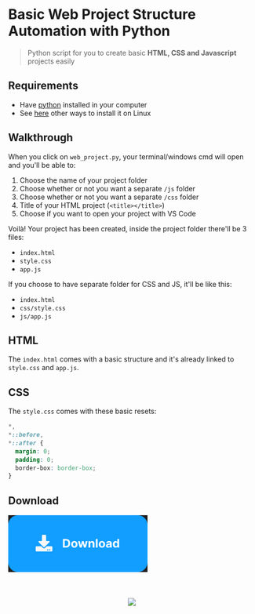 # Basic Web Project Structure Automation with Python

> Python script for you to create basic **HTML, CSS and Javascript** projects easily

## Requirements

- Have [python](https://www.python.org/downloads/) installed in your computer
- See [here](https://docs.python-guide.org/starting/install3/linux/) other ways to install it on Linux

## Walkthrough

When you click on `web_project.py`, your terminal/windows cmd will open and you'll be able to:

1. Choose the name of your project folder
2. Choose whether or not you want a separate `/js` folder
3. Choose whether or not you want a separate `/css` folder
4. Title of your HTML project (`<title></title>`)
5. Choose if you want to open your project with VS Code

Voilà! Your project has been created, inside the project folder there'll be 3 files:

- `index.html`
- `style.css`
- `app.js`

If you choose to have separate folder for CSS and JS, it'll be like this:

- `index.html`
- `css/style.css`
- `js/app.js`

## HTML

The `index.html` comes with a basic structure and it's already linked to `style.css` and `app.js`.

## CSS

The `style.css` comes with these basic resets:

```css
*,
*::before,
*::after {
  margin: 0;
  padding: 0;
  border-box: border-box;
}
```

## Download

<a href="https://github.com/soliveirarm/web-project-creator/releases/download/latest/script.py">
  <img src="./assets/download-button.svg"/>
</a>

<div style="margin: 50px auto;"  align="center">
    <img src="http://ForTheBadge.com/images/badges/made-with-python.svg"/>
</div>
